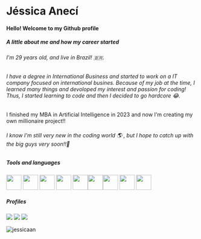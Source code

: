
   # Jéssica Anecí 

####   Hello! Welcome to my Github profile

##### A little about me and how my career started

###### I'm 29 years old, and live in Brazil! :brazil:. 

###### I have a degree in International Business and started to work on a IT company focused on international busines. Because of my job at the time, I learned many things and devoloped my interest and passion for coding! Thus, I started learning to code and then I decided to go hardcore :joy:.
I finished my MBA in Artificial Intelligence in 2023 and now I'm creating my own millionaire project!!

###### I know I'm still very new in the coding world :earth_americas: , but I hope to catch up with the big guys very soon!!:rocket: 



##### Tools and languages

<img src="https://cdn.jsdelivr.net/gh/devicons/devicon/icons/javascript/javascript-original.svg" width="40" height="40"/> <img src="https://cdn.jsdelivr.net/gh/devicons/devicon/icons/css3/css3-original.svg" width="40" height="40"/> <img src="https://cdn.jsdelivr.net/gh/devicons/devicon/icons/firebase/firebase-plain-wordmark.svg" width="40" height="40"/> <img src="https://cdn.jsdelivr.net/gh/devicons/devicon/icons/react/react-original.svg" width="40" height="40"/> <img src="https://cdn.jsdelivr.net/gh/devicons/devicon/icons/redux/redux-original.svg" width="40" height="40"/><img src="https://miro.medium.com/max/318/1*7jRD5QhgARucFKvRHFxpOg.png" width="40" height="40"/><img src="https://cdn.jsdelivr.net/gh/devicons/devicon/icons/tailwindcss/tailwindcss-original-wordmark.svg" width="40" height="40"/> <img src="https://cdn.jsdelivr.net/gh/devicons/devicon/icons/python/python-original.svg" width="40" height="40" /> <img src="https://cdn.jsdelivr.net/gh/devicons/devicon/icons/jupyter/jupyter-original-wordmark.svg"  width="40" height="40"/>
          

##### Profiles
          
<div>
<a href="https://instagram.com/jessicaaneci" target="_blank"><img src="https://img.shields.io/badge/-Instagram-%23E4405F?style=for-the-badge&logo=instagram&logoColor=white" target="_blank"></a>
<a href = "mailto:jessicaaneci@gmail.com"><img src="https://img.shields.io/badge/Gmail-D14836?style=for-the-badge&logo=gmail&logoColor=white" target="_blank"></a>
<a href="https://www.linkedin.com/in/jessicaaneci" target="_blank"><img src="https://img.shields.io/badge/-LinkedIn-%230077B5?style=for-the-badge&logo=linkedin&logoColor=white" target="_blank"></a>   
</div>




<p align="left"> <img src="https://komarev.com/ghpvc/?username=jessicaan&label=Profile%20views&color=0e75b6&style=flat" alt="jessicaan" /> </p>
